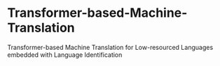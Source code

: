 # Transformer-based-Machine-Translation
Transformer-based Machine Translation for Low-resourced Languages embedded with Language Identification 
